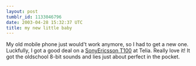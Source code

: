 ```yaml
---
layout: post
tumblr_id: 1133046796  
date: 2003-04-28 15:32:37 UTC
title: my new little baby
---
```


My old mobile phone just would't work anymore, so I had to get a new one. Luckfully, I got a good deal on a <a href="javascript:showme('stuff/t100_iceyfresh.jpg')">SonyEricsson T100</a> at Telia. Really love it! It got the oldschool 8-bit sounds and lies just about perfect in the pocket.
